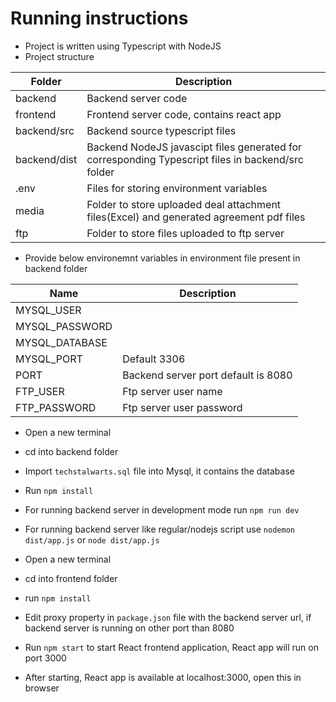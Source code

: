 # Running instructions

- Project is written using Typescript with NodeJS
- Project structure

| Folder  | Description |
| ------------- | ------------- |
| backend  | Backend server code  |
| frontend  | Frontend server code, contains react app  |
| backend/src | Backend source typescript files |
| backend/dist | Backend NodeJS javascipt files generated for corresponding Typescript files in backend/src folder |
| .env | Files for storing environment variables |
| media | Folder to store uploaded deal attachment files(Excel) and generated agreement pdf files |
| ftp | Folder to store files uploaded to ftp server |

- Provide below environemnt variables in environment file present in backend folder

| Name | Description |
| ------------- | ------------- |
| MYSQL_USER | |
| MYSQL_PASSWORD | |
| MYSQL_DATABASE | |
| MYSQL_PORT | Default 3306 |
| PORT | Backend server port default is 8080 |
| FTP_USER | Ftp server user name | 
| FTP_PASSWORD | Ftp server user password |

- Open a new terminal
- cd into backend folder
- Import `techstalwarts.sql` file into Mysql, it contains the database
- Run `npm install`
- For running backend server in development mode run `npm run dev`
- For running backend server like regular/nodejs script use `nodemon dist/app.js` or `node dist/app.js`

- Open a new terminal
- cd into frontend folder
- run `npm install`
- Edit proxy property in `package.json` file with the backend server url, if backend server is running on other port than 8080
- Run `npm start` to start React frontend application, React app will run on port 3000
- After starting, React app is available at localhost:3000, open this in browser
